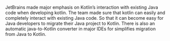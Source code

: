 JetBrains made major emphasis on Kotlin’s interaction with existing Java code when developing kotlin. 
The team made sure that kotlin can easily and completely interact with existing Java code.
So that it can become easy for Java developers to migrate their Java project to Kotlin. 
There is also an automatic java-to-Kotlin converter in major IDEs for simplifies migration from Java to Kotlin.

